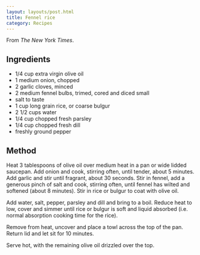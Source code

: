 ```yaml
---
layout: layouts/post.html
title: Fennel rice
category: Recipes
---
```

From _The New York Times_.

## Ingredients
- 1/4 cup extra virgin olive oil
- 1 medium onion, chopped
- 2 garlic cloves, minced
- 2 medium fennel bulbs, trimed, cored and diced small
- salt to taste
- 1 cup long grain rice, or coarse bulgur
- 2 1/2 cups water
- 1/4 cup chopped fresh parsley
- 1/4 cup chopped fresh dill
- freshly ground pepper

## Method
Heat 3 tablespoons of olive oil over medium heat in a pan or wide lidded saucepan. Add onion and cook, stirring often, until tender, about 5 minutes. Add garlic and stir until fragrant, about 30 seconds. Stir in fennel, add a generous pinch of salt and cook, stirring often, until fennel
has wilted and softened (about 8 minutes). Stir in rice or bulgur to coat with olive oil.

Add water, salt, pepper, parsley and dill and bring to a boil. Reduce heat to low, cover and simmer until rice or bulgur is soft and liquid absorbed (i.e. normal absorption cooking time for the rice).

Remove from heat, uncover and place a towl across the top of the pan. Return lid and let sit for 10 minutes.

Serve hot, with the remaining olive oil drizzled over the top.
